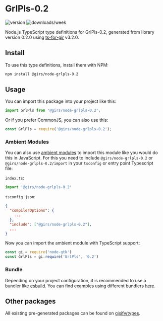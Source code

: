 
# GrlPls-0.2

![version](https://img.shields.io/npm/v/@girs/node-grlpls-0.2)
![downloads/week](https://img.shields.io/npm/dw/@girs/node-grlpls-0.2)


Node.js TypeScript type definitions for GrlPls-0.2, generated from library version 0.2.0 using [ts-for-gir](https://github.com/gjsify/ts-for-gir) v3.2.0.


## Install

To use this type definitions, install them with NPM:
```bash
npm install @girs/node-grlpls-0.2
```

## Usage

You can import this package into your project like this:
```ts
import GrlPls from '@girs/node-grlpls-0.2';
```

Or if you prefer CommonJS, you can also use this:
```ts
const GrlPls = require('@girs/node-grlpls-0.2');
```

### Ambient Modules

You can also use [ambient modules](https://github.com/gjsify/ts-for-gir/tree/main/packages/cli#ambient-modules) to import this module like you would do this in JavaScript.
For this you need to include `@girs/node-grlpls-0.2` or `@girs/node-grlpls-0.2/import` in your `tsconfig` or entry point Typescript file:

`index.ts`:
```ts
import '@girs/node-grlpls-0.2'
```

`tsconfig.json`:
```json
{
  "compilerOptions": {
    ...
  },
  "include": ["@girs/node-grlpls-0.2"],
  ...
}
```

Now you can import the ambient module with TypeScript support: 

```ts
const gi = require('node-gtk')
const GrlPls = gi.require('GrlPls', '0.2')
```


### Bundle

Depending on your project configuration, it is recommended to use a bundler like [esbuild](https://esbuild.github.io/). You can find examples using different bundlers [here](https://github.com/gjsify/ts-for-gir/tree/main/examples).

## Other packages

All existing pre-generated packages can be found on [gjsify/types](https://github.com/gjsify/types).

